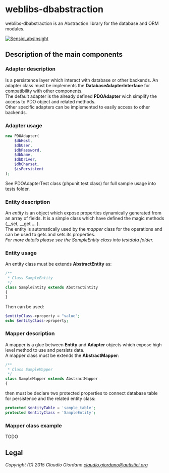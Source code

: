 ﻿# weblibs-dbabstraction
weblibs-dbabstraction is an Abstraction library for the database and ORM modules.

[![SensioLabsInsight](https://insight.sensiolabs.com/projects/ba8db8b9-1af7-471b-965e-d055f23b6dce/big.png)](https://insight.sensiolabs.com/projects/ba8db8b9-1af7-471b-965e-d055f23b6dce)

## Description of the main components

### Adapter description
Is a persistence layer which interact with database or other backends.
An adapter class must be implements the **DatabaseAdapterInterface** for compatibility with other components.<br />
The default adapter is the already defined **PDOAdapter** wich simplify the access to PDO object and related methods.<br />
Other specific adapters can be implemented to easily access to other backends.

### Adapter usage
```php
new PDOAdapter(
    $dbHost,
    $dbUser,
    $dbPassword,
    $dbName,
    $dbDriver,
    $dbCharset,
    $isPersistent
);
```

See PDOAdapterTest class (phpunit test class) for full sample usage into tests folder.

### Entity description
An *entity* is an object which expose properties dynamically generated from an array of fields.
It is a simple class which have defined the magic methods (__set, __get ... ).<br />
The entity is automatically used by the *mapper* class for the operations and can be used to gets and sets its properties.<br />
*For more details please see the SampleEntity class into testdata folder.*

### Entity usage
An entity class must be extends **AbstractEntity** as:
```php
/**
 * Class SampleEntity
 */
class SampleEntity extends AbstractEntity
{
}
```

Then can be used:
```php
$entityClass->property = "value";
echo $entityClass->property;
```

### Mapper description
A mapper is a glue between **Entity** and **Adapter** objects which expose high level method to use and persists data.<br />
A mapper class must be extends the **AbstractMapper**:
```php
/**
 * Class SampleMapper
 */
class SampleMapper extends AbstractMapper
{
```

then must be declare two protected properties to connect database table for persistence 
and the related entity class:
```php
protected $entityTable = 'sample_table';
protected $entityClass = 'SampleEntity';
```

### Mapper class example
TODO

## Legal
*Copyright (C) 2015 Claudio Giordano <claudio.giordano@autistici.org>*
